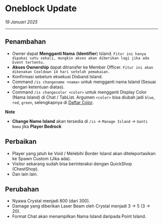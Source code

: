 # Oneblock Update

_19 Januari 2025_

---

## Penambahan

- Owner dapat **Mengganti Nama** (**Identifier**) Island. `Fitur ini hanya dipakai satu sekali, mungkin akses akan diberikan lagi jika ada Event tertentu.`
- **Akses Ownership** dapat ditransfer ke Member Officer. `Fitur ini akan dikenakan Cooldown 14 hari setelah pemakaian.`
- Konfirmasi sebelum eksekusi Disband Island.
- Command `/is changename <nama>` untuk mengganti nama Island (Sesuai dengan ketentuan diatas).
- Command `/is changecolor <color>` untuk mengganti Display Color (Nama Island) di Chat / TabList. Argumen `<color>` bisa diubah jadi `blue`, `red`, `green`, selengkapnya di [Daftar Color](https://jd.papermc.io/folia/1.20/org/bukkit/ChatColor.html).

**Note**
- **Change Name Island** akan tersedia di `/is` -> `Manage Island` -> `Ganti Nama` jika **Player Bedrock**

## Perbaikan

- Player yang jatuh ke Void / Melebihi Border Island akan diteleportasikan ke Spawn Custom (Jika ada).
- Visitor sekarang sudah bisa berinteraksi dengan QuickShop (ChestShop).
- Dan lain lain.

## Perubahan
- Nyawa Crystal menjadi 800 (dari 300).
- Damage yang diberikan Laser Beam oleh Crystal menjadi 3 -> 5 (3 -> 20).
- Format Chat akan menampilkan Nama Island daripada Point Island.